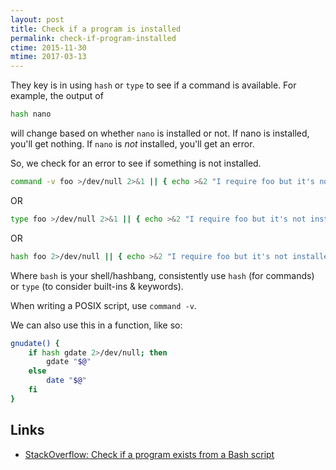 ```yaml
---
layout: post
title: Check if a program is installed
permalink: check-if-program-installed
ctime: 2015-11-30
mtime: 2017-03-13
---
```


They key is in using `hash` or `type` to see if a command is available. For example, the output of 

```bash
hash nano
```

will change based on whether `nano` is installed or not. If nano is installed, you'll get nothing. If `nano` is _not_ installed, you'll get an error.

So, we check for an error to see if something is not installed.

```bash
command -v foo >/dev/null 2>&1 || { echo >&2 "I require foo but it's not installed.  Aborting."; exit 1; }
```

OR

```bash
type foo >/dev/null 2>&1 || { echo >&2 "I require foo but it's not installed.  Aborting."; exit 1; }
```

OR

```bash
hash foo 2>/dev/null || { echo >&2 "I require foo but it's not installed.  Aborting."; exit 1; }
```

Where `bash` is your shell/hashbang, consistently use `hash` (for commands) or `type` (to consider built-ins & keywords).

When writing a POSIX script, use `command -v`.

We can also use this in a function, like so:

```bash
gnudate() {
    if hash gdate 2>/dev/null; then
        gdate "$@"
    else
        date "$@"
    fi
}
```


Links
---

- [StackOverflow: Check if a program exists from a Bash script](http://stackoverflow.com/questions/592620/check-if-a-program-exists-from-a-bash-script)